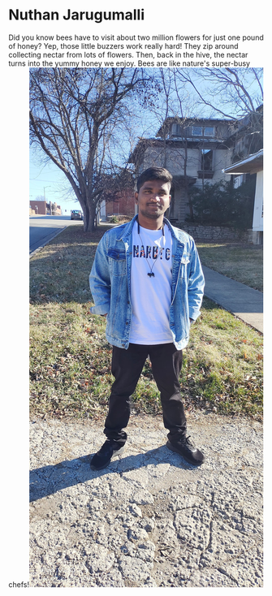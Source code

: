 # Nuthan Jarugumalli
Did you know bees have to visit about two million flowers for just one pound of honey? Yep, those little buzzers work really hard! They zip around collecting nectar from lots of flowers. Then, back in the hive, the nectar turns into the yummy honey we enjoy. Bees are like nature's super-busy chefs!![](NuthanJarugumalli.jpg)

